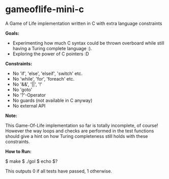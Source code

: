 # gameoflife-mini-c
A Game of Life implementation written in C with extra language constraints

**Goals:**

* Experimenting how much C syntax could be thrown overboard while still having a Turing complete language :).
* Exploring the power of C pointers :D

**Constraints:**

* No 'if', 'else', 'elseif', 'switch' etc.
* No 'while', 'for', 'foreach' etc.
* No '&&', '||', '!'
* No 'goto'
* No '?'-Operator
* No guards (not available in C anyway)
* No external API

**Note:**

This Game-Of-Life implementation so far is totally incomplete, of course!
However the way loops and checks are performed in the test functions
should give a hint on how Turing completeness still holds with these
constraints.

**How to Run:**

$ make
$ ./gol
$ echo $?

This outputs 0 if all tests have passed, 1 otherwise.

